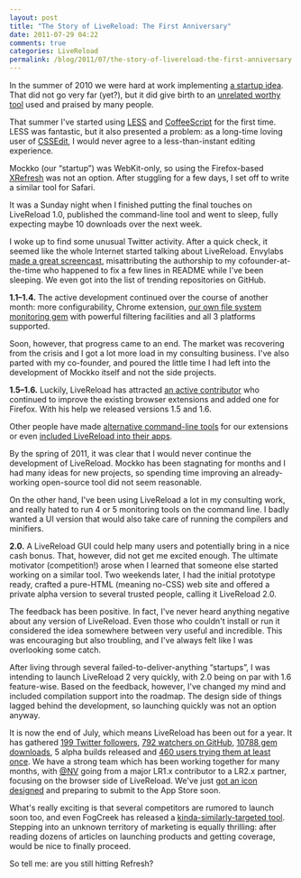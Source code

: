```yaml
---
layout: post
title: "The Story of LiveReload: The First Anniversary"
date: 2011-07-29 04:22
comments: true
categories: LiveReload
permalink: /blog/2011/07/the-story-of-livereload-the-first-anniversary
---
```


In the summer of 2010 we were hard at work implementing [a startup idea](http://www.mockko.com/). That did not go very far (yet?), but it did give birth to an [unrelated worthy tool](http://livereload.com/) used and praised by many people.

That summer I've started using [LESS](http://lesscss.org/) and [CoffeeScript](http://jashkenas.github.com/coffee-script/) for the first time. LESS was fantastic, but it also presented a problem: as a long-time loving user of [CSSEdit](http://macrabbit.com/cssedit/), I would never agree to a less-than-instant editing experience.

Mockko (our “startup”) was WebKit-only, so using the Firefox-based [XRefresh](http://xrefresh.binaryage.com/) was not an option. After stuggling for a few days, I set off to write a similar tool for Safari.

It was a Sunday night when I finished putting the final touches on LiveReload 1.0, published the command-line tool and went to sleep, fully expecting maybe 10 downloads over the next week.

I woke up to find some unusual Twitter activity. After a quick check, it seemed like the whole Internet started talking about LiveReload. Envylabs [made a great screencast](http://blog.envylabs.com/2010/07/livereload-screencast/), misattributing the authorship to my cofounder-at-the-time who happened to fix a few lines in README while I've been sleeping. We even got into the list of trending repositories on GitHub.

**1.1–1.4.** The active development continued over the course of another month: more configurability, Chrome extension, [our own file system monitoring gem](https://github.com/mockko/em-dir-watcher) with powerful filtering facilities and all 3 platforms supported.

Soon, however, that progress came to an end. The market was recovering from the crisis and I got a lot more load in my consulting business. I've also parted with my co-founder, and poured the little time I had left into the development of Mockko itself and not the side projects.

**1.5–1.6.** Luckily, LiveReload has attracted [an active contributor](https://github.com/NV) who continued to improve the existing browser extensions and added one for Firefox. With his help we released versions 1.5 and 1.6.

Other people have made [alternative command-line tools](http://rubygems.org/gems/guard-livereload) for our extensions or even [included LiveReload into their apps](http://compass.handlino.com/).

By the spring of 2011, it was clear that I would never continue the development of LiveReload. Mockko has been stagnating for months and I had many ideas for new projects, so spending time improving an already-working open-source tool did not seem reasonable.

On the other hand, I've been using LiveReload a lot in my consulting work, and really hated to run 4 or 5 monitoring tools on the command line. I badly wanted a UI version that would also take care of running the compilers and minifiers.

**2.0.** A LiveReload GUI could help many users and potentially bring in a nice cash bonus. That, however, did not get me excited enough. The ultimate motivator (competition!) arose when I learned that someone else started working on a similar tool. Two weekends later, I had the initial prototype ready, crafted a pure-HTML (meaning no-CSS) web site and offered a private alpha version to several trusted people, calling it LiveReload 2.0.

The feedback has been positive. In fact, I've never heard anything negative about any version of LiveReload. Even those who couldn't install or run it considered the idea somewhere between very useful and incredible. This was encouraging but also troubling, and I've always felt like I was overlooking some catch.

After living through several failed-to-deliver-anything “startups”, I was intending to launch LiveReload 2 very quickly, with 2.0 being on par with 1.6 feature-wise. Based on the feedback, however, I've changed my mind and included compilation support into the roadmap. The design side of things lagged behind the development, so launching quickly was not an option anyway.

It is now the end of July, which means LiveReload has been out for a year. It has gathered [199 Twitter followers](http://twitter.com/#!/livereload/followers), [792 watchers on GitHub](https://github.com/mockko/livereload/watchers), [10788 gem downloads](http://rubygems.org/gems/livereload), 5 alpha builds released and [460 users trying them at least once](http://livereload.com/stats.php). We have a strong team which has been working together for many months, with [@NV](http://twitter.com/#!/ELV1S) going from a major LR1.x contributor to a LR2.x partner, focusing on the browser side of LiveReload. We've just [got an icon designed](http://99designs.com/buttons-icons/contests/mac-app-icon-livereload-86859) and preparing to submit to the App Store soon.

What's really exciting is that several competitors are rumored to launch soon too, and even FogCreek has released a [kinda-similarly-targeted tool](http://www.webputty.net/). Stepping into an unknown territory of marketing is equally thrilling: after reading dozens of articles on launching products and getting coverage, would be nice to finally proceed.

So tell me: are you still hitting Refresh?
